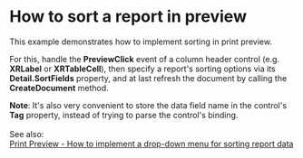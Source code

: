 # How to sort a report in preview


<p>This example demonstrates how to implement sorting in print preview.</p>
<p>For this, handle the <strong>PreviewClick</strong> event of a column header control (e.g. <strong>XRLabel</strong> or <strong>XRTableCell</strong>), then specify a report's sorting options via its <strong>Detail.SortFields</strong> property, and at last refresh the document by calling the <strong>CreateDocument</strong> method.</p>
<p><strong>Note</strong>: It's also very convenient to store the data field name in the control's <strong>Tag</strong> property, instead of trying to parse the control's binding.<br /><br />See also:<br /><a href="https://www.devexpress.com/Support/Center/p/T210208">Print Preview - How to implement a drop-down menu for sorting report data</a></p>

<br/>


